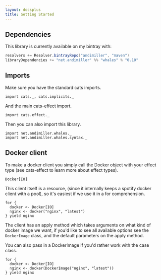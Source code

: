 ```yaml
---
layout: docsplus
title: Getting Started
---
```


## Dependencies

This library is currently available on my bintray with:

```scala
resolvers += Resolver.bintrayRepo("andimiller", "maven")
libraryDependencies += "net.andimiller" %% "whales" % "0.10"
```

## Imports

Make sure you have the standard cats imports.

```tut:silent
import cats._, cats.implicits._
```

And the main cats-effect import.

```tut:silent
import cats.effect._
```

Then you can also import this library.

```tut:silent
import net.andimiller.whales._
import net.andimiller.whales.syntax._
```


## Docker client

To make a docker client you simply call the Docker object with your effect type (see cats-effect to learn more about effect types).

```tut:silent
Docker[IO]
```

This client itself is a resource, (since it internally keeps a spotify docker client with a pool), so it's easiest if we use it in a for comprehension.

```tut:silent
for {
  docker <- Docker[IO]
  nginx <- docker("nginx", "latest")
} yield nginx
```

The client has an apply method which takes arguments on what kind of docker image we want, if you'd like to see all available options see the `DockerImage` class, and the default parameters on the apply method.

You can also pass in a DockerImage if you'd rather work with the case class.

```tut:silent
for {
  docker <- Docker[IO]
  nginx <- docker(DockerImage("nginx", "latest"))
} yield nginx
```
